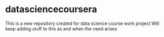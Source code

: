 # datasciencecoursera
This is a new repository created for data science course work project
Will keep adding stuff to this as and when the need arises

